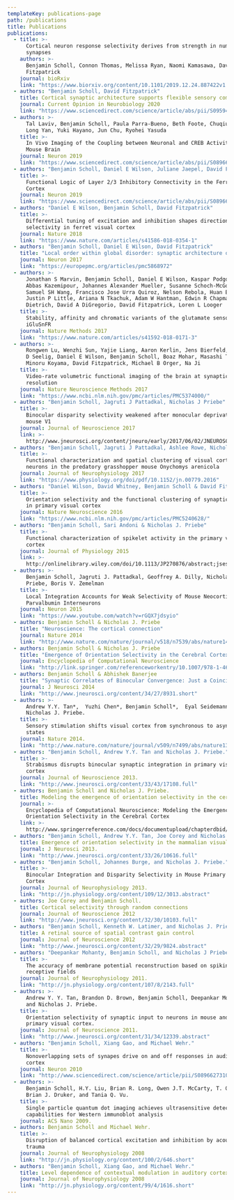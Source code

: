 ```yaml
---
templateKey: publications-page
path: /publications
title: Publications
publications:
  - title: >-
      Cortical neuron response selectivity derives from strength in numbers of
      synapses
    authors: >-
      Benjamin Scholl, Connon Thomas, Melissa Ryan, Naomi Kamasawa, David
      Fitzpatrick
    journal: bioRxiv
    link: "https://www.biorxiv.org/content/10.1101/2019.12.24.887422v1.abstract"
  - authors: "Benjamin Scholl, David Fitzpatrick"
    title: Cortical synaptic architecture supports flexible sensory computations
    journal: Current Opinion in Neurobiology 2020
    link: "https://www.sciencedirect.com/science/article/abs/pii/S0959438820300337"
  - authors: >-
      Tal Laviv, Benjamin Scholl, Paula Parra-Bueno, Beth Foote, Chuqiu Zhang,
      Long Yan, Yuki Hayano, Jun Chu, Ryohei Yasuda
    title: >-
      In Vivo Imaging of the Coupling between Neuronal and CREB Activity in the
      Mouse Brain
    journal: Neuron 2019
    link: "https://www.sciencedirect.com/science/article/abs/pii/S0896627319310372"
  - authors: "Benjamin Scholl, Daniel E Wilson, Juliane Jaepel, David Fitzpatrick"
    title: >-
      Functional Logic of Layer 2/3 Inhibitory Connectivity in the Ferret Visual
      Cortex
    journal: Neuron 2019
    link: "https://www.sciencedirect.com/science/article/abs/pii/S0896627319306889"
  - authors: "Daniel E Wilson, Benjamin Scholl, David Fitzpatrick"
    title: >-
      Differential tuning of excitation and inhibition shapes direction
      selectivity in ferret visual cortex
    journal: Nature 2018
    link: "https://www.nature.com/articles/s41586-018-0354-1"
  - authors: "Benjamin Scholl, Daniel E Wilson, David Fitzpatrick"
    title: "Local order within global disorder: synaptic architecture of visual space"
    journal: Neuron 2017
    link: "https://europepmc.org/articles/pmc5868972"
  - authors: >-
      Jonathan S Marvin, Benjamin Scholl, Daniel E Wilson, Kaspar Podgorski,
      Abbas Kazemipour, Johannes Alexander Mueller, Susanne Schoch-McGovern,
      Samuel SH Wang, Francisco Jose Urra Quiroz, Nelson Rebola, Huan Bao,
      Justin P Little, Ariana N Tkachuk, Adam W Hantman, Edwin R Chapman, Dirk
      Dietrich, David A DiGregorio, David Fitzpatrick, Loren L Looger
    title: >-
      Stability, affinity and chromatic variants of the glutamate sensor
      iGluSnFR
    journal: Nature Methods 2017
    link: "https://www.nature.com/articles/s41592-018-0171-3"
  - authors: >-
      Rongwen Lu, Wenzhi Sun, Yajie Liang, Aaron Kerlin, Jens Bierfeld, Johannes
      D Seelig, Daniel E Wilson, Benjamin Scholl, Boaz Mohar, Masashi Tanimoto,
      Minoru Koyama, David Fitzpatrick, Michael B Orger, Na Ji
    title: >-
      Video-rate volumetric functional imaging of the brain at synaptic
      resolution
    journal: Nature Neuroscience Methods 2017
    link: "https://www.ncbi.nlm.nih.gov/pmc/articles/PMC5374000/"
  - authors: "Benjamin Scholl, Jagruti J Pattadkal, Nicholas J Priebe"
    title: >-
      Binocular disparity selectivity weakened after monocular deprivation in
      mouse V1
    journal: Journal of Neuroscience 2017
    link: >-
      http://www.jneurosci.org/content/jneuro/early/2017/06/02/JNEUROSCI.1193-16.2017.full.pdf
  - authors: "Benjamin Scholl, Jagruti J Pattadkal, Ashlee Rowe, Nicholas J Priebe"
    title: >-
      Functional characterization and spatial clustering of visual cortical
      neurons in the predatory grasshopper mouse Onychomys arenicola
    journal: Journal of Neurophysiology 2017
    link: "https://www.physiology.org/doi/pdf/10.1152/jn.00779.2016"
  - authors: "Daniel Wilson, David Whitney, Benjamin Scholl & David Fitzpatrick"
    title: >-
      Orientation selectivity and the functional clustering of synaptic inputs
      in primary visual cortex
    journal: Nature Neuroscience 2016
    link: "https://www.ncbi.nlm.nih.gov/pmc/articles/PMC5240628/"
  - authors: "Benjamin Scholl, Sari Andoni & Nicholas J. Priebe"
    title: >-
      Functional characterization of spikelet activity in the primary visual
      cortex
    journal: Journal of Physiology 2015
    link: >-
      http://onlinelibrary.wiley.com/doi/10.1113/JP270876/abstract;jsessionid=FFE8EA68F3029F1D0090DCE2123B3A85.f04t02?userIsAuthenticated=false&deniedAccessCustomisedMessage=
  - authors: >-
      Benjamin Scholl, Jagruti J. Pattadkal, Geoffrey A. Dilly, Nicholas J.
      Priebe, Boris V. Zemelman
    title: >-
      Local Integration Accounts for Weak Selectivity of Mouse Neocortical
      Parvalbumin Interneurons
    journal: Neuron 2015
    link: "https://www.youtube.com/watch?v=rGQX7jdsyio"
  - authors: Benjamin Scholl & Nicholas J. Priebe
    title: "Neuroscience: The cortical connection"
    journal: Nature 2014
    link: "http://www.nature.com/nature/journal/v518/n7539/abs/nature14201.html"
  - authors: Benjamin Scholl & Nicholas J. Priebe
    title: "Emergence of Orientation Selectivity in the Cerebral Cortex, Modeling"
    journal: Encyclopedia of Computational Neuroscience
    link: "http://link.springer.com/referenceworkentry/10.1007/978-1-4614-6675-8_576"
  - authors: Benjamin Scholl & Abhishek Banerjee
    title: "Synaptic Correlates of Binocular Convergence: Just a Coincidence?"
    journal: J Neurosci 2014
    link: "http://www.jneurosci.org/content/34/27/8931.short"
  - authors: >-
      Andrew Y.Y. Tan*,  Yuzhi Chen*, Benjamin Scholl*,  Eyal Seidemann  &
      Nicholas J. Priebe.
    title: >-
      Sensory stimulation shifts visual cortex from synchronous to asynchronous
      states
    journal: Nature 2014.
    link: "http://www.nature.com/nature/journal/v509/n7499/abs/nature13159.html"
  - authors: "Benjamin Scholl, Andrew Y.Y. Tan and Nicholas J. Priebe."
    title: >-
      Strabismus disrupts binocular synaptic integration in primary visual
      cortex
    journal: Journal of Neuroscience 2013.
    link: "http://www.jneurosci.org/content/33/43/17108.full"
  - authors: Benjamin Scholl and Nicholas J. Priebe.
    title: Modeling the emergence of orientation selectivity in the cerebral cortex
    journal: >-
      Encyclopedia of Computational Neuroscience: Modeling the Emergence of
      Orientation Selectivity in the Cerebral Cortex
    link: >-
      http://www.springerreference.com/docs/documentupload/chapterdbid/348641.html
  - authors: "Benjamin Scholl, Andrew Y.Y. Tan, Joe Corey and Nicholas J. Priebe."
    title: Emergence of orientation selectivity in the mammalian visual pathway
    journal: J Neurosci 2013.
    link: "http://www.jneurosci.org/content/33/26/10616.full"
  - authors: "Benjamin Scholl, Johannes Burge, and Nicholas J. Priebe."
    title: >-
      Binocular Integration and Disparity Selectivity in Mouse Primary Visual
      Cortex
    journal: Journal of Neurophysiology 2013.
    link: "http://jn.physiology.org/content/109/12/3013.abstract"
  - authors: Joe Corey and Benjamin Scholl.
    title: Cortical selectivity through random connections
    journal: Journal of Neuroscience 2012
    link: "http://www.jneurosci.org/content/32/30/10103.full"
  - authors: "Benjamin Scholl, Kenneth W. Latimer, and Nicholas J. Priebe."
    title: A retinal source of spatial contrast gain control
    journal: Journal of Neuroscience 2012
    link: "http://www.jneurosci.org/content/32/29/9824.abstract"
  - authors: "Deepankar Mohanty, Benjamin Scholl, and Nicholas J Priebe. "
    title: >-
      The accuracy of membrane potential reconstruction based on spiking
      receptive fields
    journal: Journal of Neurophysiology 2011.
    link: "http://jn.physiology.org/content/107/8/2143.full"
  - authors: >-
      Andrew Y. Y. Tan, Brandon D. Brown, Benjamin Scholl, Deepankar Mohanty,
      and Nicholas J. Priebe.
    title: >-
      Orientation selectivity of synaptic input to neurons in mouse and cat
      primary visual cortex.
    journal: Journal of Neuroscience 2011.
    link: "http://www.jneurosci.org/content/31/34/12339.abstract"
  - authors: "Benjamin Scholl, Xiang Gao, and Michael Wehr."
    title: >-
      Nonoverlapping sets of synapes drive on and off responses in auditory
      cortex
    journal: Neuron 2010
    link: "http://www.sciencedirect.com/science/article/pii/S0896627310000462"
  - authors: >-
      Benjamin Scholl, H.Y. Liu, Brian R. Long, Owen J.T. McCarty, T. O'Hare,
      Brian J. Druker, and Tania Q. Vu.
    title: >-
      Single particle quantum dot imaging achieves ultrasensitive detection
      capabilities for Western immunoblot analysis
    journal: ACS Nano 2009.
  - authors: Benjamin Scholl and Michael Wehr.
    title: >-
      Disruption of balanced cortical excitation and inhibition by acoustic
      trauma
    journal: Journal of Neurophysiology 2008
    link: "http://jn.physiology.org/content/100/2/646.short"
  - authors: "Benjamin Scholl, Xiang Gao, and Michael Wehr."
    title: Level dependence of contextual modulation in auditory cortex
    journal: Journal of Neurophysiology 2008
    link: "http://jn.physiology.org/content/99/4/1616.short"
---
```

